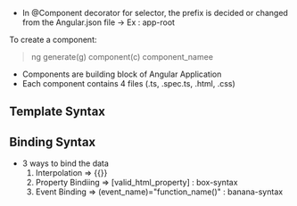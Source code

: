 - In @Component decorator for selector, the prefix is decided or changed from the Angular.json file -> Ex : app-root

To create a component:
> ng generate(g) component(c) component_namee

- Components are building block of Angular Application
- Each component contains 4 files (.ts, .spec.ts, .html, .css)

## Template Syntax


## Binding Syntax
- 3 ways to bind the data
    1. Interpolation => {{}}
    2. Property Bindiing => [valid_html_property] : box-syntax
    3. Event Binding => (event_name)="function_name()" : banana-syntax
 
